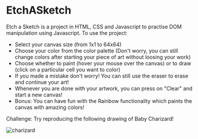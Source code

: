 # EtchASketch

Etch a Sketch is a project in HTML, CSS and Javascript to practise DOM manipulation using Javascript.
To use the project:
  - Select your canvas size (from 1x1 to 64x64)
  - Choose your color from the color palette (Don't worry, you can still change colors after starting your piece of art without loosing your work)
  - Choose whether to paint (hover your mouse over the canvas) or to draw (click on a particular cell you want to color)
  - If you made a mistake don't worry! You can still use the eraser to erase and continue your art!
  - Whenever you are done with your artwork, you can press on "Clear" and start a new canvas!
  - Bonus: You can have fun with the Rainbow functionality which paints the canvas with amazing colors!

Challenge: Try reproducing the following drawing of Baby Charizard!

![charizard](https://user-images.githubusercontent.com/83970219/123827508-aea76280-d8ce-11eb-8b0b-cd26a3e974e1.png)
